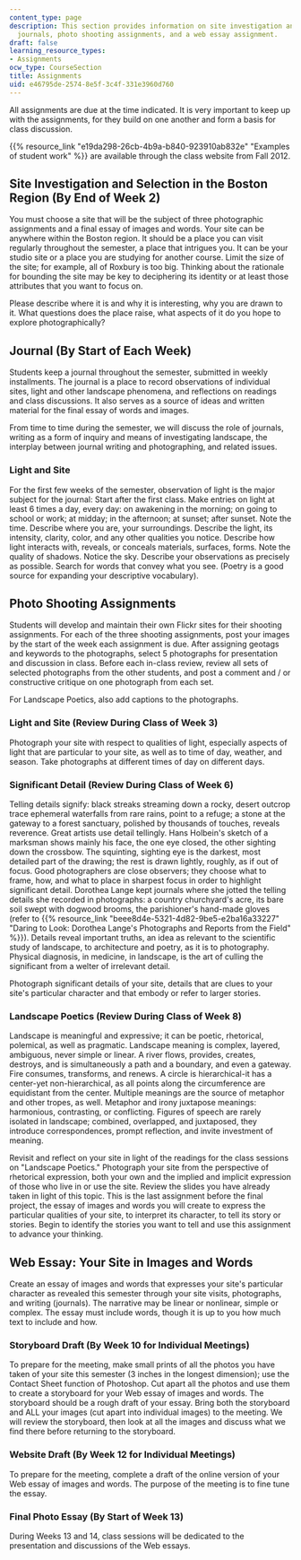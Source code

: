 ```yaml
---
content_type: page
description: This section provides information on site investigation and selection,
  journals, photo shooting assignments, and a web essay assignment.
draft: false
learning_resource_types:
- Assignments
ocw_type: CourseSection
title: Assignments
uid: e46795de-2574-8e5f-3c4f-331e3960d760
---
```

All assignments are due at the time indicated. It is very important to keep up with the assignments, for they build on one another and form a basis for class discussion. 

{{% resource_link "e19da298-26cb-4b9a-b840-923910ab832e" "Examples of student work" %}} are available through the class website from Fall 2012.

## Site Investigation and Selection in the Boston Region (By End of Week 2)

You must choose a site that will be the subject of three photographic assignments and a final essay of images and words. Your site can be anywhere within the Boston region. It should be a place you can visit regularly throughout the semester, a place that intrigues you. It can be your studio site or a place you are studying for another course. Limit the size of the site; for example, all of Roxbury is too big. Thinking about the rationale for bounding the site may be key to deciphering its identity or at least those attributes that you want to focus on.

Please describe where it is and why it is interesting, why you are drawn to it. What questions does the place raise, what aspects of it do you hope to explore photographically?

## Journal (By Start of Each Week)

Students keep a journal throughout the semester, submitted in weekly installments. The journal is a place to record observations of individual sites, light and other landscape phenomena, and reflections on readings and class discussions. It also serves as a source of ideas and written material for the final essay of words and images.

From time to time during the semester, we will discuss the role of journals, writing as a form of inquiry and means of investigating landscape, the interplay between journal writing and photographing, and related issues.

### Light and Site

For the first few weeks of the semester, observation of light is the major subject for the journal: Start after the first class. Make entries on light at least 6 times a day, every day: on awakening in the morning; on going to school or work; at midday; in the afternoon; at sunset; after sunset. Note the time. Describe where you are, your surroundings. Describe the light, its intensity, clarity, color, and any other qualities you notice. Describe how light interacts with, reveals, or conceals materials, surfaces, forms. Note the quality of shadows. Notice the sky. Describe your observations as precisely as possible. Search for words that convey what you see. (Poetry is a good source for expanding your descriptive vocabulary).

## Photo Shooting Assignments

Students will develop and maintain their own Flickr sites for their shooting assignments. For each of the three shooting assignments, post your images by the start of the week each assignment is due. After assigning geotags and keywords to the photographs, select 5 photographs for presentation and discussion in class. Before each in-class review, review all sets of selected photographs from the other students, and post a comment and / or constructive critique on one photograph from each set.

For Landscape Poetics, also add captions to the photographs.

### Light and Site (Review During Class of Week 3)

Photograph your site with respect to qualities of light, especially aspects of light that are particular to your site, as well as to time of day, weather, and season. Take photographs at different times of day on different days.

### Significant Detail (Review During Class of Week 6)

Telling details signify: black streaks streaming down a rocky, desert outcrop trace ephemeral waterfalls from rare rains, point to a refuge; a stone at the gateway to a forest sanctuary, polished by thousands of touches, reveals reverence. Great artists use detail tellingly. Hans Holbein's sketch of a marksman shows mainly his face, the one eye closed, the other sighting down the crossbow. The squinting, sighting eye is the darkest, most detailed part of the drawing; the rest is drawn lightly, roughly, as if out of focus. Good photographers are close observers; they choose what to frame, how, and what to place in sharpest focus in order to highlight significant detail. Dorothea Lange kept journals where she jotted the telling details she recorded in photographs: a country churchyard's acre, its bare soil swept with dogwood brooms, the parishioner's hand-made gloves (refer to {{% resource_link "beee8d4e-5321-4d82-9be5-e2ba16a33227" "Daring to Look: Dorothea Lange's Photographs and Reports from the Field" %}}). Details reveal important truths, an idea as relevant to the scientific study of landscape, to architecture and poetry, as it is to photography. Physical diagnosis, in medicine, in landscape, is the art of culling the significant from a welter of irrelevant detail.

Photograph significant details of your site, details that are clues to your site's particular character and that embody or refer to larger stories.

### Landscape Poetics (Review During Class of Week 8)

Landscape is meaningful and expressive; it can be poetic, rhetorical, polemical, as well as pragmatic. Landscape meaning is complex, layered, ambiguous, never simple or linear. A river flows, provides, creates, destroys, and is simultaneously a path and a boundary, and even a gateway. Fire consumes, transforms, and renews. A circle is hierarchical-it has a center-yet non-hierarchical, as all points along the circumference are equidistant from the center. Multiple meanings are the source of metaphor and other tropes, as well. Metaphor and irony juxtapose meanings: harmonious, contrasting, or conflicting. Figures of speech are rarely isolated in landscape; combined, overlapped, and juxtaposed, they introduce correspondences, prompt reflection, and invite investment of meaning.

Revisit and reflect on your site in light of the readings for the class sessions on "Landscape Poetics." Photograph your site from the perspective of rhetorical expression, both your own and the implied and implicit expression of those who live in or use the site. Review the slides you have already taken in light of this topic. This is the last assignment before the final project, the essay of images and words you will create to express the particular qualities of your site, to interpret its character, to tell its story or stories. Begin to identify the stories you want to tell and use this assignment to advance your thinking.

## Web Essay: Your Site in Images and Words

Create an essay of images and words that expresses your site's particular character as revealed this semester through your site visits, photographs, and writing (journals). The narrative may be linear or nonlinear, simple or complex. The essay must include words, though it is up to you how much text to include and how.

### Storyboard Draft (By Week 10 for Individual Meetings)

To prepare for the meeting, make small prints of all the photos you have taken of your site this semester (3 inches in the longest dimension); use the Contact Sheet function of Photoshop. Cut apart all the photos and use them to create a storyboard for your Web essay of images and words. The storyboard should be a rough draft of your essay. Bring both the storyboard and ALL your images (cut apart into individual images) to the meeting. We will review the storyboard, then look at all the images and discuss what we find there before returning to the storyboard.

### Website Draft (By Week 12 for Individual Meetings)

To prepare for the meeting, complete a draft of the online version of your Web essay of images and words. The purpose of the meeting is to fine tune the essay.

### Final Photo Essay (By Start of Week 13)

During Weeks 13 and 14, class sessions will be dedicated to the presentation and discussions of the Web essays.